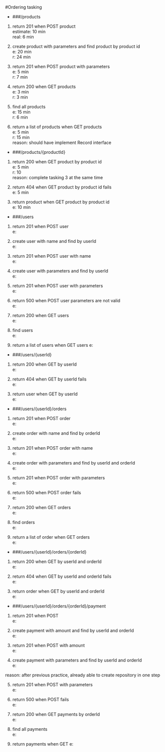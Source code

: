 #Ordering tasking

* ###/products

1. return 201 when POST product  
estimate: 10 min  
real: 6 min

2. create product with parameters and find product by product id  
 e: 20 min  
 r: 24 min

3. return 201 when POST product with parameters  
 e: 5 min  
 r: 7 min

4. return 200 when GET products  
 e: 3 min  
 r: 3 min

8. find all products  
 e: 15 min  
 r: 6 min
 
9. return a list of products when GET products  
 e: 5 min  
 r: 15 min  
 reason: should have implement Record interface
 

* ###/products/{productId}

1. return 200 when GET product by product id  
 e: 5 min  
 r: 10  
 reason: complete tasking 3 at the same time
 

2. return 404 when GET product by product id fails  
 e: 5 min 
 

3. return product when GET product by product id  
 e: 10 min 
 

* ###/users

1. return 201 when POST user  
 e:  
 

2. create user with name and find by userId  
 e:  

3. return 201 when POST user with name  
 e:  
 

4. create user with parameters and find by userId  
 e:  

5. return 201 when POST user with parameters  
 e:  

6. return 500 when POST user parameters are not valid  
 e:  
 

7. return 200 when GET users  
 e:  
 

8. find users  
 e:  
 

9. return a list of users when GET users 
 e:  
 

* ###/users/{userId}

1. return 200 when GET by userId  
 e:  
 

2. return 404 when GET by userId fails  
 e:  

3. return user when GET by userId  
 e: 

* ###/users/{userId}/orders

1. return 201 when POST order  
 e:  
 

2. create order with name and find by orderId  
 e: 

3. return 201 when POST order with name  
 e:  
 

4. create order with parameters and find by userId and orderId  
 e:  

5. return 201 when POST order with parameters  
 e:  
  

6. return 500 when POST order fails  
 e:  
 

7. return 200 when GET orders  
 e:  
 

8. find orders  
 e:  
 

9. return a list of order when GET orders  
 e:  
 

* ###/users/{userId}/orders/{orderId}

1. return 200 when GET by userId and orderId  
 e:  
 

2. return 404 when GET by userId and orderId fails  
 e:  
 

3. return order when GET by userId and orderId  
 e:

* ###/users/{userId}/orders/{orderId}/payment

1. return 201 when POST  
 e:  
 

2. create payment with amount and find by userId and orderId  
 e:  

3. return 201 when POST with amount  
 e:  
 

4. create payment with parameters and find by userId and orderId  
 e:  
   
reason: after previous practice, already able to create repository in one step 


5. return 201 when POST with parameters  
 e:  

6. return 500 when POST fails  
 e:  
 

7. return 200 when GET payments by orderId  
 e:  
 

8. find all payments  
 e:  
 

9. return payments when GET 
 e:  
